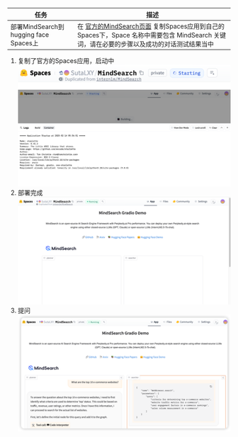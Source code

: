 
| 任务 | 描述 | 
| --- | --- | 
| 部署MindSearch到 hugging face Spaces上 | 在 [官方的MindSearch页面](https://huggingface.co/spaces/internlm/MindSearch) 复制Spaces应用到自己的Spaces下，Space 名称中需要包含 MindSearch 关键词，请在必要的步骤以及成功的对话测试结果当中 |
1. 复制了官方的Spaces应用，启动中
![img_1.png](img_1.png)
![img.png](img.png)
2. 部署完成
![img_2.png](img_2.png)
3. 提问
![img_3.png](img_3.png)